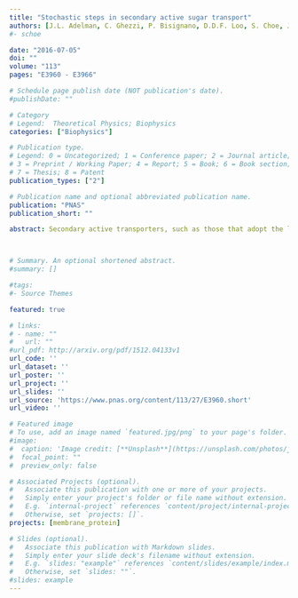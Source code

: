 ```yaml
---
title: "Stochastic steps in secondary active sugar transport"
authors: [J.L. Adelman, C. Ghezzi, P. Bisignano, D.D.F. Loo, S. Choe, J. Abramson, J.M. Rosenberg, E.M. Wright, M. Grabe]
#- schoe 

date: "2016-07-05"
doi: ""
volume: "113"
pages: "E3960 - E3966"

# Schedule page publish date (NOT publication's date).
#publishDate: ""

# Category
# Legend:  Theoretical Physics; Biophysics
categories: ["Biophysics"]

# Publication type.
# Legend: 0 = Uncategorized; 1 = Conference paper; 2 = Journal article;
# 3 = Preprint / Working Paper; 4 = Report; 5 = Book; 6 = Book section;
# 7 = Thesis; 8 = Patent
publication_types: ["2"]

# Publication name and optional abbreviated publication name.
publication: "PNAS"
publication_short: ""

abstract: Secondary active transporters, such as those that adopt the leucine-transporter fold, are found in all domains of life, and they have the unique capability of harnessing the energy stored in ion gradients to accumulate small molecules essential for life as well as expel toxic and harmful compounds. How these proteins couple ion binding and transport to the concomitant flow of substrates is a fundamental structural and biophysical question that is beginning to be answered at the atomistic level with the advent of high-resolution structures of transporters in different structural states. Nonetheless, the dynamic character of the transporters, such as ion/substrate binding order and how binding triggers conformational change, is not revealed from static structures, yet it is critical to understanding their function. Here, we report a series of molecular simulations carried out on the sugar transporter vSGLT that lend insight into how substrate and ions are released from the inward-facing state of the transporter. Our simulations reveal that the order of release is stochastic. Functional experiments were designed to test this prediction on the human homolog, hSGLT1, and we also found that cytoplasmic release is not ordered, but we confirmed that substrate and ion binding from the extracellular space is ordered. Our findings unify conflicting published results concerning cytoplasmic release of ions and substrate and hint at the possibility that other transporters in the superfamily may lack coordination between ions and substrate in the inward-facing state.



# Summary. An optional shortened abstract.
#summary: []

#tags:
#- Source Themes

featured: true

# links:
# - name: ""
#   url: ""
#url_pdf: http://arxiv.org/pdf/1512.04133v1
url_code: ''
url_dataset: ''
url_poster: ''
url_project: ''
url_slides: ''
url_source: 'https://www.pnas.org/content/113/27/E3960.short'
url_video: ''

# Featured image
# To use, add an image named `featured.jpg/png` to your page's folder. 
#image:
#  caption: 'Image credit: [**Unsplash**](https://unsplash.com/photos/jdD8gXaTZsc)'
#  focal_point: ""
#  preview_only: false

# Associated Projects (optional).
#   Associate this publication with one or more of your projects.
#   Simply enter your project's folder or file name without extension.
#   E.g. `internal-project` references `content/project/internal-project/index.md`.
#   Otherwise, set `projects: []`.
projects: [membrane_protein]

# Slides (optional).
#   Associate this publication with Markdown slides.
#   Simply enter your slide deck's filename without extension.
#   E.g. `slides: "example"` references `content/slides/example/index.md`.
#   Otherwise, set `slides: ""`.
#slides: example
---
```



